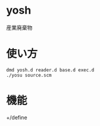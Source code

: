 # yosh
産業廃棄物

# 使い方

```
dmd yosh.d reader.d base.d exec.d
./yosu source.scm
```




# 機能

+/define
